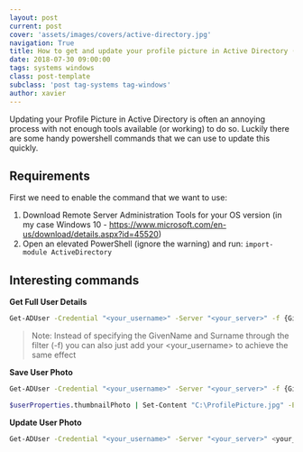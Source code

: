 ```yaml
---
layout: post
current: post
cover: 'assets/images/covers/active-directory.jpg'
navigation: True
title: How to get and update your profile picture in Active Directory (AD)
date: 2018-07-30 09:00:00
tags: systems windows
class: post-template
subclass: 'post tag-systems tag-windows'
author: xavier
---
```


Updating your Profile Picture in Active Directory is often an annoying process with not enough tools available (or working) to do so. Luckily there are some handy powershell commands that we can use to update this quickly.

## Requirements

First we need to enable the command that we want to use:

1. Download Remote Server Administration Tools for your OS version (in my case Windows 10 - https://www.microsoft.com/en-us/download/details.aspx?id=45520)
2. Open an elevated PowerShell (ignore the warning) and run: `import-module ActiveDirectory`

## Interesting commands

**Get Full User Details**

```bash
Get-ADUser -Credential "<your_username>" -Server "<your_server>" -f {GivenName -eq 'Xavier' -and Surname -eq 'Geerinck'} -Properties * | Select *
```

> Note: Instead of specifying the GivenName and Surname through the filter (-f) you can also just add your <your_username> to achieve the same effect

**Save User Photo**

```bash
Get-ADUser -Credential "<your_username>" -Server "<your_server>" -f {GivenName -eq 'Xavier' -and Surname -eq 'Geerinck'} -Properties *

$userProperties.thumbnailPhoto | Set-Content "C:\ProfilePicture.jpg" -Encoding byte
```

**Update User Photo**

```bash
Get-ADUser -Credential "<your_username>" -Server "<your_server>" <your_username> -Replace @{thumbnailPhoto=([byte[]](Get-Content "C:\ProfilePicture.jpg" -Encoding byte))}
```
